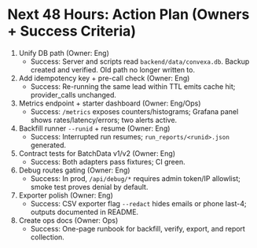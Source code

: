 # Next 48 Hours: Action Plan (Owners + Success Criteria)

1) Unify DB path (Owner: Eng)
   - Success: Server and scripts read `backend/data/convexa.db`. Backup created and verified. Old path no longer written to.
2) Add idempotency key + pre-call check (Owner: Eng)
   - Success: Re-running the same lead within TTL emits cache hit; provider_calls unchanged.
3) Metrics endpoint + starter dashboard (Owner: Eng/Ops)
   - Success: `/metrics` exposes counters/histograms; Grafana panel shows rates/latency/errors; two alerts active.
4) Backfill runner `--runid` + resume (Owner: Eng)
   - Success: Interrupted run resumes; `run_reports/<runid>.json` generated.
5) Contract tests for BatchData v1/v2 (Owner: Eng)
   - Success: Both adapters pass fixtures; CI green.
6) Debug routes gating (Owner: Eng)
   - Success: In prod, `/api/debug/*` requires admin token/IP allowlist; smoke test proves denial by default.
7) Exporter polish (Owner: Eng)
   - Success: CSV exporter flag `--redact` hides emails or phone last-4; outputs documented in README.
8) Create ops docs (Owner: Ops)
   - Success: One-page runbook for backfill, verify, export, and report collection.
